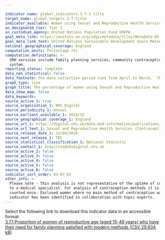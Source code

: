 ```yaml
---

indicator_name: global_indicators.3-7-1-title
target_name: global_targets.3-7-title
indicator_available: Women using Sexual and Reproductive Health Services for reasons for contraception, by main method of contraception and age
un_designated_tier: Tier I
un_custodian_agency: United Nations Population Fund UNFPA
goal_meta_link: https://unstats.un.org/sdgs/metadata/files/Metadata-05-06-01.pdf
goal_meta_link_text: United Nations Sustainable Development Goals Metadata (PDF 357 KB)
national_geographical_coverage: England
computation_units: Percentage (%)
computation_definitions: >-
  SRH services include family planning services, community contraception clinics, integrated GUM and SRH services and young people’s services e.g. Brook advisory centres. LARC refers to long acting reversible contraceptives. IUD refers to intrauterine device. IUS refers to intrauterine
  system.
reporting_status: complete
data_non_statistical: false
data_footnote: The data collection period runs from April to March.  The date on the X axis is the start of this period.  Other methods include the cap, diaphragm, spermicides (but only when used on their own) and vaginal ring. Data for 2018/19 includes female condoms in other methods.
graph_type: line
graph_title: The percentage of women using Sexual and Reproductive Health Services for reasons of contraception
data_show_map: false
data_keywords:  
source_active_1: true
source_organisation_1: NHS Digital
source_periodicity_1: Annual
source_earliest_available_1: 2014/15
source_geographical_coverage_1: England
source_url_1: https://digital.nhs.uk/data-and-information/publications/statistical/sexual-and-reproductive-health-services
source_url_text_1: Sexual and Reproductive Health Services (Contraception)
source_release_date_1: 12/04/2019
source_next_release_1: TBC
source_statistical_classification_1: National Statistic
source_contact_1: enquiries@nhsdigital.nhs.uk
source_active_2: false
source_active_3: false
source_active_4: false
source_active_5: false
source_active_6: false
indicator_sort_order: 03-07-01
other_info: >-
  Please note - This analysis is not representative of the uptake of contraception methods across the whole population. Contraceptives can be obtained from other sources such as GPs or direct from pharmacies, whilst non-prescription items like condoms can be obtained easily without a visit
  to a medical specialist. For analysis of contraception methods it is encouraged that data be presented as proportions rather than numbers. This is because the level of SRH service provision in constantly changing. A woman contacting a service multiple times during the year will only be
  counted once. Exclused women where no main method of contraception was recorded during the year. This indicator is being used as an approximation of the UN SDG Indicator. Where possible, we will work to identify or develop UK data to meet the global indicator specification. This
  indicator has been identified in collaboration with topic experts.
---
```

Select the following link to download this indicator data in an accessible format:<br>[3.7.1 Proportion of women of reproductive age (aged 15-49 years) who have their need for family planning satisfied with modern methods (CSV 29.604 kB)](https://sustainabledevelopment-uk.github.io/sdg-data/data/3-7-1.csv)